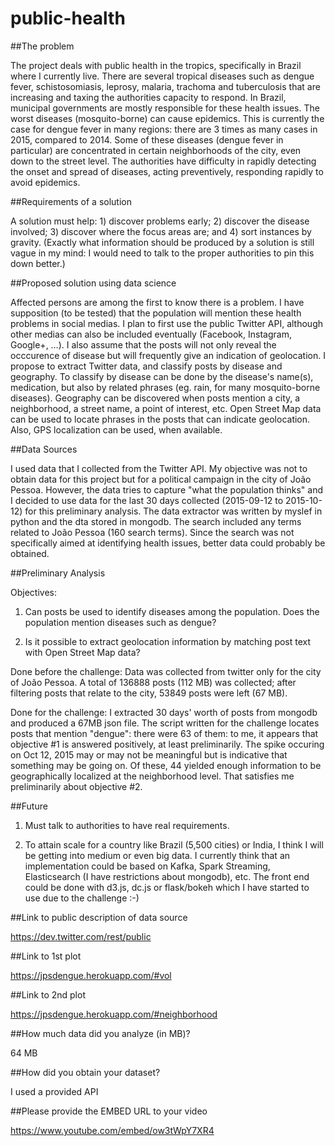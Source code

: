 # public-health
##The problem

The project deals with public health in the tropics, specifically in Brazil where I currently live. There are several tropical diseases such as dengue fever, schistosomiasis, leprosy, malaria, trachoma and tuberculosis that are increasing and taxing the authorities capacity to respond. In Brazil, municipal governments are mostly responsible for these health issues. The worst diseases (mosquito-borne) can cause epidemics. This is currently the case for dengue fever in many regions: there are 3 times as many cases in 2015, compared to 2014. Some of these diseases (dengue fever in particular) are concentrated in certain neighborhoods of the city, even down to the street level. The authorities have difficulty in rapidly detecting the onset and spread of diseases, acting preventively, responding rapidly to avoid epidemics.

##Requirements of a solution

A solution must help: 1) discover problems early; 2) discover the disease involved; 3) discover where the focus areas are; and 4) sort instances by gravity.
(Exactly what information should be produced by a solution is still vague in my mind: I would  need to talk to the proper authorities to pin this down better.)

##Proposed solution using data science

Affected persons are among the first to know there is a problem. I have supposition (to be tested) that the population will mention these health problems in social medias. I plan to first use the public Twitter API, although other medias can also be included eventually (Facebook, Instagram, Google+, …).
I also assume that the posts will not only reveal the occcurence of disease but will frequently give an indication of geolocation.
I propose to extract Twitter data, and classify posts by disease and geography.
To classify by disease can be done by the disease's name(s), medication, but also by related phrases (eg. rain, for many mosquito-borne diseases).
Geography can be discovered when posts mention a city, a neighborhood, a street name, a point of interest, etc.
Open Street Map data can be used to locate phrases in the posts that can indicate geolocation. Also, GPS localization can be used, when available.

##Data Sources

I used data that I collected from the Twitter API. My objective was not to obtain data for this project but for a political campaign in the city of João Pessoa. However, the data tries to capture "what the population thinks" and I decided to use data for the last 30 days collected (2015-09-12 to 2015-10-12) for this preliminary analysis. The data extractor was written by myslef in python and the dta stored in mongodb. The search included any terms related to João Pessoa (160 search terms). Since the search was not specifically aimed at identifying health issues, better data could probably be obtained.

##Preliminary Analysis

Objectives: 

1) Can posts be used to identify diseases among the population. Does the population mention diseases such as dengue?

2) Is it possible to extract geolocation information by matching post text with Open Street Map data?

Done before the challenge: Data was collected from twitter only for the city of João Pessoa. A total of 136888 posts (112 MB) was collected; after filtering posts that relate to the city, 53849 posts were left (67 MB).

Done for the challenge: I extracted 30 days' worth of posts from mongodb and produced a 67MB json file.
The script written for the challenge locates posts that mention "dengue": there were 63 of them: to me, it appears that objective #1 is answered positively, at least preliminarily. The spike occuring on Oct 12, 2015 may or may not be meaningful but is indicative that something may be going on.
Of these, 44 yielded enough information to be geographically localized at the neighborhood level. That satisfies me preliminarily about objective #2.

##Future

1. Must talk to authorities to have real requirements.

2. To attain scale for a country like Brazil (5,500 cities) or India, I think I will be getting into medium or even big data. I currently think that an implementation could be based on Kafka, Spark Streaming, Elasticsearch (I have restrictions about mongodb), etc. The front end could be done with d3.js, dc.js or flask/bokeh which I have started to use due to the challenge :-)

##Link to public description of data source

https://dev.twitter.com/rest/public

##Link to 1st plot

https://jpsdengue.herokuapp.com/#vol

##Link to 2nd plot

https://jpsdengue.herokuapp.com/#neighborhood

##How much data did you analyze (in MB)?

64 MB

##How did you obtain your dataset?

I used a provided API

##Please provide the EMBED URL to your video

https://www.youtube.com/embed/ow3tWpY7XR4
